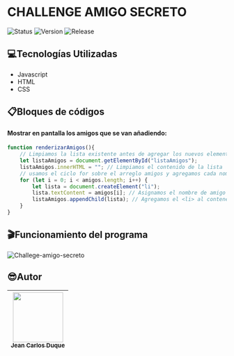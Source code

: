 # CHALLENGE AMIGO SECRETO
![Status][statusBagge]
![Version][versionBagge]
![Release][releaseBagge]

## :computer:Tecnologías Utilizadas
- Javascript
- HTML
- CSS
## :clipboard:Bloques de códigos
#### Mostrar en pantalla los amigos que se van añadiendo:
```Javascript
function renderizarAmigos(){
    // Limpiamos la lista existente antes de agregar los nuevos elementos
    let listaAmigos = document.getElementById("listaAmigos");
    listaAmigos.innerHTML = ""; // Limpiamos el contenido de la lista
    // usamos el ciclo for sobre el arreglo amigos y agregamos cada nombre como un <li>
    for (let i = 0; i < amigos.length; i++) {
        let lista = document.createElement("li");
        lista.textContent = amigos[i]; // Asignamos el nombre de amigo al <li>
        listaAmigos.appendChild(lista); // Agregamos el <li> al contenedor de la lista
    }
}
```
## :clapper:Funcionamiento del programa
![Challege-amigo-secreto][amigo-secreto-giff]
## :sunglasses:Autor

| [<img src="https://avatars.githubusercontent.com/u/6019480?s=400&u=ff7b5a2ffa87215739382f9d6e144320b7e142f1&v=4" width=115><br><sub>Jean Carlos Duque</sub>](https://github.com/jcduque) | 
| :---: |

<!-- recursos -->
[statusBagge]:https://img.shields.io/badge/STATUS-EN%20PRODUCCION-green
[versionBagge]:https://img.shields.io/badge/VERSION-1.0-blue
[releaseBagge]:https://img.shields.io/badge/RELEASE%20DATE-March-orange
[amigo-secreto-giff]:https://github.com/user-attachments/assets/64298854-bcd4-4d78-bea3-3b86ed333225


